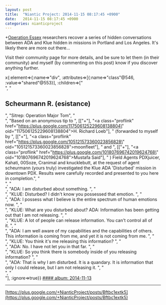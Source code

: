 ```yaml
---
layout: post
title:  "Niantic Project: 2014-11-15 08:17:45 +0900"
date:   2014-11-15 08:17:45 +0900
categories: nianticproject
---
```

+[Operation Essex](https://plus.google.com/101577681173166935630 "") researchers recover a series of hidden conversations between ADA and Klue hidden in missions in Portland and Los Angeles. It's likely there are more out there...

Visit their community page for more details, and be sure to let them (in their community) and myself (by commenting on this post) know if you discover anything further.

x{:element=>{:name=>"div", :attributes=>[{:name=>"class"@546, :value=>"shared"@553}], :children=>["<br />", "<h2>Scheurmann R. (esistance)</h2>", "Sitrep: Operation Major Tom", "<br />", "Based on an anonymous tip to ", [["+"], "<a class=\"proflink\" href=\"https://plus.google.com/117506125229608138804\" oid=\"117506125229608138804\">H. Richard Loeb</a>"], " (forwarded to myself by ", [["+"], "<a class=\"proflink\" href=\"https://plus.google.com/105121573360023856828\" oid=\"105121573360023856828\">moonfleet</a>"], " and ", [["+"], "<a class=\"proflink\" href=\"https://plus.google.com/101807696742019624768\" oid=\"101807696742019624768\">Mustafa Said</a>"], " ) Field Agents PDXjuicer, Kahati, 00Soze, Cranimal and knucklebutt, at the request of agent scheurmann (yours truly) investigated the Klue ADA 'Disturbed' mission in downtown PDX. Results were carefully recorded and presented to you here in completion.", "<br />", "<br />", "ADA: I am disturbed about something. ", "<br />", "KLUE: Disturbed? I didn't know you possessed that emotion. ", "<br />", "ADA: I possess what I believe is the entire spectrum of human emotions now. ", "<br />", "KLUE: What are you disturbed about? ADA: Information has been getting out that I am not releasing. ", "<br />", "KLUE: A lot of people can release information. You can't control all of it. ", "<br />", "ADA: I am well aware of my capabilities and the capabilities of others. This information is coming from me, and yet it is not coming from me. ", "<br />", "KLUE: You think it's me releasing this information? ", "<br />", "ADA: No. I have not let you in that far. ", "<br />", "KLUE: So you think there is somebody inside of you releasing information? ", "<br />", "ADA: That is why I am disturbed. It is a quandary. It is information that only I could release, but I am not releasing it. ", "<br />", "<br />"], :ignore=>true}}
[#### album: 2014-11-13](https://plus.google.com/photos/109205983021176975780/albums/6081337570519594529?sqi=117368337781687210813&amp;sqsi=82be0c4d-1628-402f-85fa-478f51abaef0&amp;sqi=117368337781687210813&amp;sqsi=82be0c4d-1628-402f-85fa-478f51abaef0&amp;sqi=117368337781687210813&amp;sqsi=82be0c4d-1628-402f-85fa-478f51abaef0 "")
- - -
[https://plus.google.com/+NianticProject/posts/Bftbc1extk5](https://plus.google.com/+NianticProject/posts/Bftbc1extk5)

